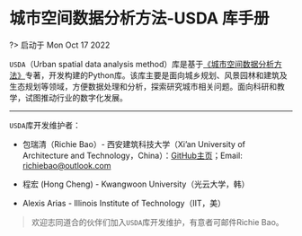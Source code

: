 # 城市空间数据分析方法-USDA 库手册

?> 启动于 Mon Oct 17 2022

`USDA`（Urban spatial data analysis method）库是基于[《城市空间数据分析方法》](https://richiebao.github.io/USDA_CH_final/#/)专著，开发构建的Python库。该库主要是面向城乡规划、风景园林和建筑及生态规划等领域，方便数据处理和分析，探索研究城市相关问题。面向科研和教学，试图推动行业的数字化发展。

---

`USDA`库开发维护者：

* 包瑞清（Richie Bao）- 西安建筑科技大学（Xi’an University of Architecture and Technology，China）：[GitHub主页](https://github.com/richieBao)；Email: richiebao@outlook.com

* 程宏 (Hong Cheng) - Kwangwoon University（光云大学，韩）

* Alexis Arias - Illinois Institute of Technology（IIT，美）


> 欢迎志同道合的伙伴们加入`USDA`库开发维护，有意者可邮件Richie Bao。



